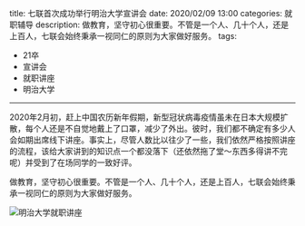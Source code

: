 title: 七联首次成功举行明治大学宣讲会
date: 2020/02/09 13:00
categories: 就职辅导
description: 做教育，坚守初心很重要。不管是一个人、几十个人，还是上百人，七联会始终秉承一视同仁的原则为大家做好服务。
tags:

- 21卒
- 宣讲会
- 就职讲座
- 明治大学

---

2020年2月初，赶上中国农历新年假期，新型冠状病毒疫情虽未在日本大规模扩散，每个人还是不自觉地戴上了口罩，减少了外出。彼时，我们都不确定有多少人会如期出席线下讲座。事实上，尽管人数比以往少了一些，我们依然严格按照讲座的流程，该给大家讲到的知识点一个都没落下（还依然拖了堂～东西多得讲不完呢）并受到了在场同学的一致好评。

做教育，坚守初心很重要。不管是一个人、几十个人，还是上百人，七联会始终秉承一视同仁的原则为大家做好服务。

![明治大学就职讲座](https://qilian-tokyo.github.io/img/20200204_meji.jpg)

